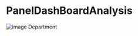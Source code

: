 # PanelDashBoardAnalysis

![image](https://images.unsplash.com/photo-1526628953301-3e589a6a8b74?q=80&w=2906&auto=format&fit=crop&ixlib=rb-4.0.3&ixid=M3wxMjA3fDB8MHxwaG90by1wYWdlfHx8fGVufDB8fHx8fA%3D%3D)
      Department
